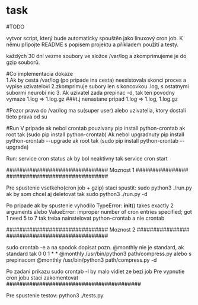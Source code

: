 # task

#TODO

vytvor script, který bude automaticky spouštěn jako linuxový cron job.
K němu připojte README s popisem projektu a příkladem použití a testy.

každých 30 dní vezme soubory ve 
složce /var/log a zkomprimujeme 
je do gzip souborů.

#Co implementacia dokaze <br>
1.Ak by cesta /var/log (po pripade ina cesta) 
neexistovala skonci proces a vypise uzivatelovi
2.zkomprimuje subory len s koncovkou .log, s ostatnymi subormi neurobi nic
3. Ak uzivatel zada prepinac -d, tak ten povodny vymaze 
1.log => 1.log.gz ###t.j nenastane pripad 1.log => 1.log, 1.log.gz

   
#Pozor
prava do /var/log ma su(super user) alebo uzivatelia, 
ktory dostali tieto prava od su

#Run
V pripade ak nebol crontab pouzivany
pip install python-crontab
ak root tak (sudo pip install python-crontab)
Ak nebol upgradnuty
pip install python-crontab --upgrade
ak root tak (sudo pip install python-crontab --upgrade)

Run:
service cron status
ak by bol neaktivny tak
service cron start

###############################
Moznost 1 ################
###############################
        
Pre spustenie vsetkeho(cron job + gzip) staci spustit: sudo python3 ./run.py
ak by som chcel aj deletovat tak sudo python3 ./run.py -d

Po pripade ak by spustenie vyhodilo 
TypeError: __init__() takes exactly 2 arguments alebo 
ValueError: improper number of cron entries specified; got 1 need 5 to 7
tak treba nainstelovat python-crontab a nie crontab


###############################
Moznost 2 ################
###############################

sudo crontab -e a na spodok dopisat
pozn. @monthly nie je standard,  ak standard tak  0 0 1 * *
@monthly /usr/bin/python3 path/compress.py
alebo s prepinacom 
@monthly /usr/bin/python3 path/compress.py -d

Po zadani prikazu sudo crontab -l by malo vidiet ze bezi job 
Pre vypnutie cron jobu staci zakomentovat
#########################################

Pre spustenie testov: python3 ./tests.py